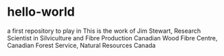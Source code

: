 # hello-world
a first repository to play in 
This is the work of Jim Stewart, Research Scientist in Silviculture and Fibre Production 
Canadian Wood Fibre Centre, Canadian Forest Service, Natural Resources Canada 
